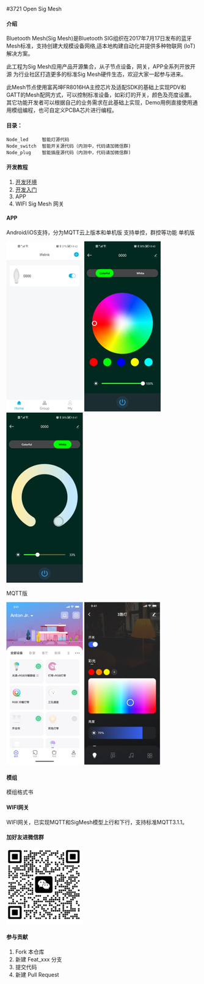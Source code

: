 #3721 Open Sig Mesh

#### 介绍

Bluetooth Mesh(Sig Mesh)是Bluetooth SIG组织在2017年7月17日发布的蓝牙Mesh标准，支持创建大规模设备网络,适本地构建自动化并提供多种物联网 (IoT) 解决方案。

此工程为Sig Mesh应用产品开源集合，从子节点设备，网关，APP全系列开放开源
为行业社区打造更多的标准Sig Mesh硬件生态，欢迎大家一起参与进来。


此Mesh节点使用富芮坤FR8016HA主控芯片及适配SDK的基础上实现PDV和GATT的Mesh配网方式，可以控制标准设备，如彩灯的开关，颜色及亮度设置。
其它功能开发者可以根据自己的业务需求在此基础上实现，Demo用例直接使用通用模组编程，也可自定义PCBA芯片进行编程。

#### 目录：
	Node_led     智能灯源代码
	Node_switch  智能开关源代码（内测中，代码请加微信群)
	Node_plug    智能插座源代码（内测中，代码请加微信群)
	

####  开发教程

1.  [开发环境](Doc/FR8016HA/GettingStarted/README.md)
2.  [开发入门](Doc/FR8016HA/README.md)
3.  APP
4.  WIFI Sig Mesh 网关

#### APP

Android/iOS支持，分为MQTT云上版本和单机版
支持单控，群控等功能
单机版 

<img style="width:200px;" src="./Doc/APP/media/4.jpg"  /> <img style="width:200px;" src="./Doc/APP/media/1.jpg"  /> <img style="width:200px;" src="./Doc/APP/media/3.jpg"  />


MQTT版  

<img style="width:200px;height:425px" src="./Doc/APP/media/9.png"  /> <img style="width:200px;;height:425px" src="./Doc/APP/media/7.png"  />


#### 模组
模组格式书

#### WIFI网关

WIFI网关，已实现MQTT和SigMesh模型上行和下行，支持标准MQTT3.1.1。

#### 加好友进微信群
<img style="width:200px;height:200px" src="./Doc/image/wx.png"  />

#### 参与贡献
1.  Fork 本仓库
2.  新建 Feat_xxx 分支
3.  提交代码
4.  新建 Pull Request

